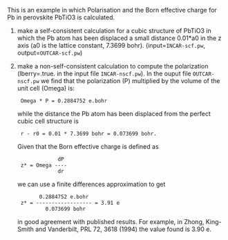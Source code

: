 This is an example in which Polarisation and the Born effective charge for Pb in perovskite
PbTiO3 is calculated.

1) make a self-consistent calculation for a cubic structure of PbTiO3 in
   which the Pb atom has been displaced a small distance 0.01*a0 in the z
   axis (a0 is the lattice constant, 7.3699 bohr). 
   (input=`INCAR-scf.pw`, output=`OUTCAR-scf.pw`)

2) make a non-self-consistent calculation to compute the polarization
   (lberry=.true. in the input file `INCAR-nscf.pw`). In the ouput file `OUTCAR-nscf.pw`
   we find that the polarization (P) multiplied by the volume of the unit
   cell (Omega) is:

        Omega * P = 0.2884752 e.bohr

   while the distance the Pb atom has been displaced from the perfect cubic cell
   structure is

        r - r0 = 0.01 * 7.3699 bohr = 0.073699 bohr.

   Given that the Born effective charge is defined as

                    dP
        z* = Omega ----
                    dr

   we can use a finite differences approximation to get

              0.2884752 e.bohr
        z* = ------------------ = 3.91 e
                0.073699 bohr

   in good agreement with published results. For example, in Zhong, King-Smith
   and Vanderbilt, PRL 72, 3618 (1994) the value found is 3.90 e.